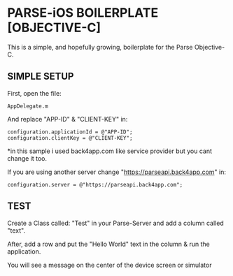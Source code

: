 # PARSE-iOS BOILERPLATE [OBJECTIVE-C]
This is a simple, and hopefully growing, boilerplate for the Parse Objective-C.

## SIMPLE SETUP

First, open the file:

    AppDelegate.m

And replace "APP-ID" & "CLIENT-KEY" in:

    configuration.applicationId = @"APP-ID";
    configuration.clientKey = @"CLIENT-KEY";
    
*in this sample i used back4app.com like service provider but you cant change it too.

If you are using another server change "https://parseapi.back4app.com" in:

    configuration.server = @"https://parseapi.back4app.com";
    
## TEST

Create a Class called: "Test" in your Parse-Server and add a column called "text".

After, add a row and put the "Hello World" text in the column & run the application.

You will see a message on the center of the device screen or simulator
